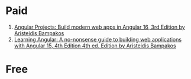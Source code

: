 # Paid
1. [Angular Projects: Build modern web apps in Angular 16, 3rd Edition by Aristeidis Bampakos](https://amzn.to/3DUwJ3j)
2. [Learning Angular: A no-nonsense guide to building web applications with Angular 15, 4th Edition 4th ed. Edition by Aristeidis Bampakos](https://amzn.to/3OHllMX)


# Free
